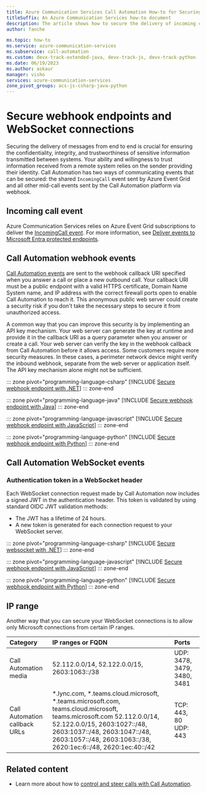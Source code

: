 ```yaml
---
title: Azure Communication Services Call Automation How-to for Securing Webhook Endpoint 
titleSuffix: An Azure Communication Services how-to document
description: The article shows how to secure the delivery of incoming calls and callback events.
author: fanche

ms.topic: how-to
ms.service: azure-communication-services
ms.subservice: call-automation
ms.custom: devx-track-extended-java, devx-track-js, devx-track-python
ms.date: 06/19/2023
ms.author: askaur
manager: visho
services: azure-communication-services
zone_pivot_groups: acs-js-csharp-java-python
---
```


# Secure webhook endpoints and WebSocket connections

Securing the delivery of messages from end to end is crucial for ensuring the confidentiality, integrity, and trustworthiness of sensitive information transmitted between systems. Your ability and willingness to trust information received from a remote system relies on the sender providing their identity. Call Automation has two ways of communicating events that can be secured: the shared `IncomingCall` event sent by Azure Event Grid and all other mid-call events sent by the Call Automation platform via webhook.

## Incoming call event

Azure Communication Services relies on Azure Event Grid subscriptions to deliver the [IncomingCall event](../../concepts/call-automation/incoming-call-notification.md). For more information, see [Deliver events to Microsoft Entra protected endpoints](../../../event-grid/secure-webhook-delivery.md).

## Call Automation webhook events

[Call Automation events](../../concepts/call-automation/call-automation.md#call-automation-webhook-events) are sent to the webhook callback URI specified when you answer a call or place a new outbound call. Your callback URI must be a public endpoint with a valid HTTPS certificate, Domain Name System name, and IP address with the correct firewall ports open to enable Call Automation to reach it. This anonymous public web server could create a security risk if you don't take the necessary steps to secure it from unauthorized access.

A common way that you can improve this security is by implementing an API key mechanism. Your web server can generate the key at runtime and provide it in the callback URI as a query parameter when you answer or create a call. Your web server can verify the key in the webhook callback from Call Automation before it allows access. Some customers require more security measures. In these cases, a perimeter network device might verify the inbound webhook, separate from the web server or application itself. The API key mechanism alone might not be sufficient.

::: zone pivot="programming-language-csharp"
[!INCLUDE [Secure webhook endpoint with .NET](./includes/secure-webhook-endpoint-csharp.md)]
::: zone-end

::: zone pivot="programming-language-java"
[!INCLUDE [Secure webhook endpoint with Java](./includes/secure-webhook-endpoint-java.md)]
::: zone-end

::: zone pivot="programming-language-javascript"
[!INCLUDE [Secure webhook endpoint with JavaScript](./includes/secure-webhook-endpoint-javascript.md)]
::: zone-end

::: zone pivot="programming-language-python"
[!INCLUDE [Secure webhook endpoint with Python](./includes/secure-webhook-endpoint-python.md)]
::: zone-end

## Call Automation WebSocket events

### Authentication token in a WebSocket header

Each WebSocket connection request made by Call Automation now includes a signed JWT in the authentication header. This token is validated by using standard OIDC JWT validation methods:

  - The JWT has a lifetime of 24 hours.
  - A new token is generated for each connection request to your WebSocket server.

 ::: zone pivot="programming-language-csharp"
[!INCLUDE [Secure websocket with .NET](./includes/secure-websocket-csharp.md)]
::: zone-end

::: zone pivot="programming-language-javascript"
[!INCLUDE [Secure webhook endpoint with JavaScript](./includes/secure-websocket-js.md)]
::: zone-end

::: zone pivot="programming-language-python"
[!INCLUDE [Secure webhook endpoint with Python](./includes/secure-websocket-python.md)]
::: zone-end

## IP range

Another way that you can secure your WebSocket connections is to allow only Microsoft connections from certain IP ranges.

| Category | IP ranges or FQDN | Ports |
| :-- | :-- | :-- |
| Call Automation media | 52.112.0.0/14, 52.122.0.0/15, 2603:1063::/38|	UDP: 3478, 3479, 3480, 3481|
| Call Automation callback URLs | *.lync.com, *.teams.cloud.microsoft, *.teams.microsoft.com, teams.cloud.microsoft, teams.microsoft.com 52.112.0.0/14, 52.122.0.0/15, 2603:1027::/48, 2603:1037::/48, 2603:1047::/48, 2603:1057::/48, 2603:1063::/38, 2620:1ec:6::/48, 2620:1ec:40::/42 | TCP: 443, 80 UDP: 443 |

## Related content

- Learn more about how to [control and steer calls with Call Automation](../call-automation/actions-for-call-control.md).
